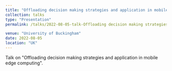 ```yaml
---
title: "Offloading decision making strategies and application in mobile edge computing"
collection: talks
type: "Presentation"
permalink: /talks/2022-08-05-talk-Offloading decision making strategies and application in mobile edge computing

venue: "University of Buckingham"
date: 2022-08-05
location: "UK"
---
```


 Talk on "Offloading decision making strategies and application in mobile edge computing".
